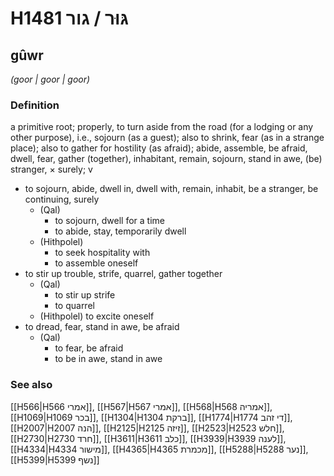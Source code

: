 # H1481 גּוּר / גור

## gûwr

_(goor | ɡoor | ɡoor)_

### Definition

a primitive root; properly, to turn aside from the road (for a lodging or any other purpose), i.e., sojourn (as a guest); also to shrink, fear (as in a strange place); also to gather for hostility (as afraid); abide, assemble, be afraid, dwell, fear, gather (together), inhabitant, remain, sojourn, stand in awe, (be) stranger, × surely; v

- to sojourn, abide, dwell in, dwell with, remain, inhabit, be a stranger, be continuing, surely
  - (Qal)
    - to sojourn, dwell for a time
    - to abide, stay, temporarily dwell
  - (Hithpolel)
    - to seek hospitality with
    - to assemble oneself
- to stir up trouble, strife, quarrel, gather together
  - (Qal)
    - to stir up strife
    - to quarrel
  - (Hithpolel) to excite oneself
- to dread, fear, stand in awe, be afraid
  - (Qal)
    - to fear, be afraid
    - to be in awe, stand in awe

### See also

[[H566|H566 אמרי]], [[H567|H567 אמרי]], [[H568|H568 אמריה]], [[H1069|H1069 בכר]], [[H1304|H1304 ברקת]], [[H1774|H1774 די זהב]], [[H2007|H2007 הנה]], [[H2125|H2125 זיזה]], [[H2523|H2523 חלש]], [[H2730|H2730 חרד]], [[H3611|H3611 כלב]], [[H3939|H3939 לענה]], [[H4334|H4334 מישור]], [[H4365|H4365 מכמרת]], [[H5288|H5288 נער]], [[H5399|H5399 נשף]]
